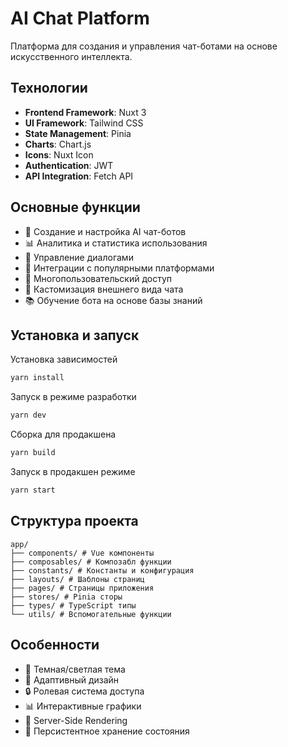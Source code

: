 # AI Chat Platform


Платформа для создания и управления чат-ботами на основе искусственного интеллекта.

## Технологии

- **Frontend Framework**: Nuxt 3
- **UI Framework**: Tailwind CSS
- **State Management**: Pinia
- **Charts**: Chart.js
- **Icons**: Nuxt Icon
- **Authentication**: JWT
- **API Integration**: Fetch API

## Основные функции

- 🤖 Создание и настройка AI чат-ботов
- 📊 Аналитика и статистика использования
- 💬 Управление диалогами
- 🔗 Интеграции с популярными платформами
- 👥 Многопользовательский доступ
- 🎨 Кастомизация внешнего вида чата
- 📚 Обучение бота на основе базы знаний

## Установка и запуск

Установка зависимостей

```bash
yarn install
```

Запуск в режиме разработки

```bash
yarn dev
```

Сборка для продакшена

```bash
yarn build
```

Запуск в продакшен режиме

```bash
yarn start
```

## Структура проекта

```
app/
├── components/ # Vue компоненты
├── composables/ # Композабл функции
├── constants/ # Константы и конфигурация
├── layouts/ # Шаблоны страниц
├── pages/ # Страницы приложения
├── stores/ # Pinia сторы
├── types/ # TypeScript типы
└── utils/ # Вспомогательные функции
```

## Особенности

- 🎨 Темная/светлая тема
- 📱 Адаптивный дизайн
- 🔒 Ролевая система доступа
- 📊 Интерактивные графики
- 🚀 Server-Side Rendering
- 💾 Персистентное хранение состояния
